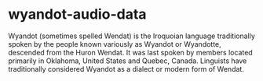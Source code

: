 # wyandot-audio-data
Wyandot (sometimes spelled Wendat) is the Iroquoian language traditionally spoken by the people known variously as Wyandot or Wyandotte, descended from the Huron Wendat. It was last spoken by members located primarily in Oklahoma, United States and Quebec, Canada. Linguists have traditionally considered Wyandot as a dialect or modern form of Wendat.
